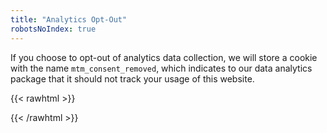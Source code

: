 ```yaml
---
title: "Analytics Opt-Out"
robotsNoIndex: true
---
```

If you choose to opt-out of analytics data collection, we will store a cookie with the name `mtm_consent_removed`, which indicates to our data analytics package that it should not track your usage of this website.

{{< rawhtml >}}
<div id="matomo-opt-out"></div>
<script src="https://analytics.murfitt.net/index.php?module=CoreAdminHome&action=optOutJS&divId=matomo-opt-out&language=auto&showIntro=1"></script>
{{< /rawhtml >}}
